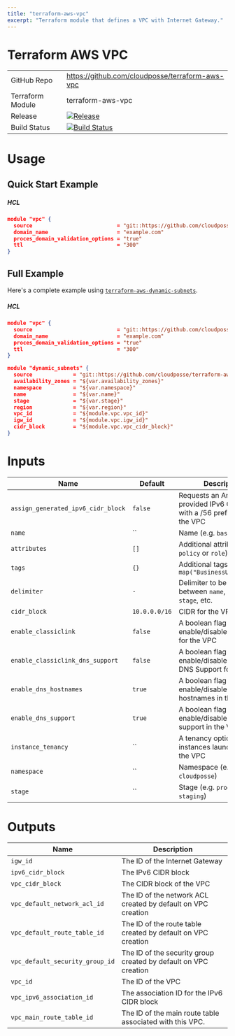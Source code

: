 ```yaml
---
title: "terraform-aws-vpc"
excerpt: "Terraform module that defines a VPC with Internet Gateway."
---
```

# Terraform AWS VPC



|||
|------|------|
|GitHub Repo|https://github.com/cloudposse/terraform-aws-vpc|
|Terraform Module|terraform-aws-vpc|
|Release|[![Release](https://img.shields.io/github/release/cloudposse/terraform-aws-vpc.svg)](https://github.com/cloudposse/terraform-aws-vpc/releases)|
|Build Status|[![Build Status](https://travis-ci.org/cloudposse/terraform-aws-vpc.svg)](https://travis-ci.org/cloudposse/terraform-aws-vpc)|


# Usage

## Quick Start Example

##### HCL
```json
module "vpc" {
  source                           = "git::https://github.com/cloudposse/terraform-aws-vpc.git?ref=master"
  domain_name                      = "example.com"
  proces_domain_validation_options = "true"
  ttl                              = "300"
}
```


## Full Example

Here's a complete example using [`terraform-aws-dynamic-subnets`](https://github.com/cloudposse/terraform-aws-dynamic-subnets.git).

##### HCL
```json
module "vpc" {
  source                           = "git::https://github.com/cloudposse/terraform-aws-vpc.git?ref=master"
  domain_name                      = "example.com"
  proces_domain_validation_options = "true"
  ttl                              = "300"
}

module "dynamic_subnets" {
  source             = "git::https://github.com/cloudposse/terraform-aws-dynamic-subnets.git?ref=master"
  availability_zones = "${var.availability_zones}"
  namespace          = "${var.namespace}"
  name               = "${var.name}"
  stage              = "${var.stage}"
  region             = "${var.region}"
  vpc_id             = "${module.vpc.vpc_id}"
  igw_id             = "${module.vpc.igw_id}"
  cidr_block         = "${module.vpc.vpc_cidr_block}"
}
```

# Inputs

|Name|Default|Description|Required|
|------|------|------|------|
|`assign_generated_ipv6_cidr_block`|`false`|Requests an Amazon-provided IPv6 CIDR block with a /56 prefix length for the VPC|No|
|`name`|``|Name  (e.g. `bastion` or `db`)|Yes|
|`attributes`|`[]`|Additional attributes (e.g. `policy` or `role`)|No|
|`tags`|`{}`|Additional tags  (e.g. `map("BusinessUnit","XYZ")`|No|
|`delimiter`|`-`|Delimiter to be used between `name`, `namespace`, `stage`, etc.|No|
|`cidr_block`|`10.0.0.0/16`|CIDR for the VPC|No|
|`enable_classiclink`|`false`|A boolean flag to enable/disable ClassicLink for the VPC|No|
|`enable_classiclink_dns_support`|`false`|A boolean flag to enable/disable ClassicLink DNS Support for the VPC|No|
|`enable_dns_hostnames`|`true`|A boolean flag to enable/disable DNS hostnames in the VPC|No|
|`enable_dns_support`|`true`|A boolean flag to enable/disable DNS support in the VPC|No|
|`instance_tenancy`|``|A tenancy option for instances launched into the VPC|No|
|`namespace`|``|Namespace (e.g. `cp` or `cloudposse`)|Yes|
|`stage`|``|Stage (e.g. `prod`, `dev`, `staging`)|Yes|

# Outputs

|Name|Description|
|------|------|
|`igw_id`|The ID of the Internet Gateway|
|`ipv6_cidr_block`|The IPv6 CIDR block|
|`vpc_cidr_block`|The CIDR block of the VPC|
|`vpc_default_network_acl_id`|The ID of the network ACL created by default on VPC creation|
|`vpc_default_route_table_id`|The ID of the route table created by default on VPC creation|
|`vpc_default_security_group_id`|The ID of the security group created by default on VPC creation|
|`vpc_id`|The ID of the VPC|
|`vpc_ipv6_association_id`|The association ID for the IPv6 CIDR block|
|`vpc_main_route_table_id`|The ID of the main route table associated with this VPC.|
